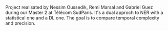 Project realisated by Nessim Oussedik, Remi Marsal and Gabriel Guez during our Master 2 at Télécom SudParis. It's a dual approch to NER with a statistical one and a DL one. The goal is to compare temporal complexity and precision.
